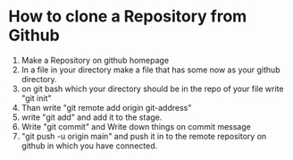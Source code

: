 # How to clone a Repository from Github

1. Make a Repository on github homepage
2. In a file in your directory make a file that has some now as your github directory.
3. on git bash which your directory should be in the repo of your file write "git init"
4. Than write "git remote add origin git-address"
5. write "git add" and add it to the stage.
6. Write "git commit" and Write down things on commit message
7. "git push -u origin main" and push it in to the remote repository on github in which you have connected.

